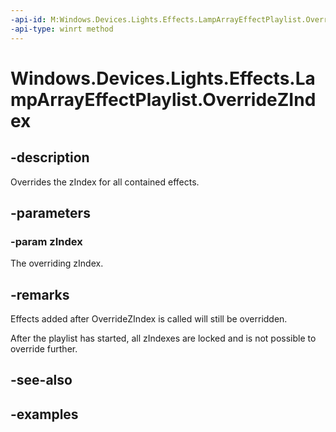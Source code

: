 ```yaml
---
-api-id: M:Windows.Devices.Lights.Effects.LampArrayEffectPlaylist.OverrideZIndex(System.Int32)
-api-type: winrt method
---
```


<!-- Method syntax.
public void LampArrayEffectPlaylist.OverrideZIndex(Int32 zIndex)
-->

# Windows.Devices.Lights.Effects.LampArrayEffectPlaylist.OverrideZIndex

## -description
Overrides the zIndex for all contained effects.

## -parameters
### -param zIndex
The overriding zIndex.

## -remarks
Effects added after OverrideZIndex is called will still be overridden.

After the playlist has started, all zIndexes are locked and is not possible to override further.

## -see-also

## -examples

